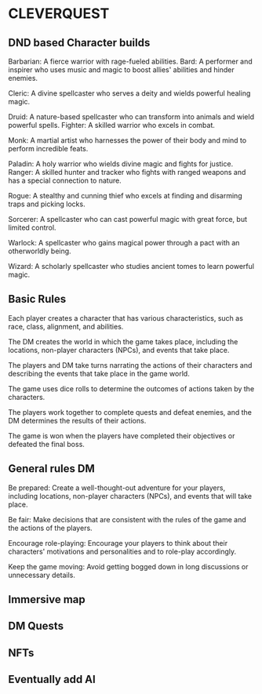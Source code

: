 # CLEVERQUEST

## DND based Character builds
Barbarian: A fierce warrior with rage-fueled abilities.
Bard: A performer and inspirer who uses music and magic to boost allies' abilities and hinder enemies.

Cleric: A divine spellcaster who serves a deity and wields powerful healing magic.

Druid: A nature-based spellcaster who can transform into animals and wield powerful spells.
Fighter: A skilled warrior who excels in combat.

Monk: A martial artist who harnesses the power of their body and mind to perform incredible feats.

Paladin: A holy warrior who wields divine magic and fights for justice.
Ranger: A skilled hunter and tracker who fights with ranged weapons and has a special connection to nature.

Rogue: A stealthy and cunning thief who excels at finding and disarming traps and picking locks.

Sorcerer: A spellcaster who can cast powerful magic with great force, but limited control.

Warlock: A spellcaster who gains magical power through a pact with an otherworldly being.

Wizard: A scholarly spellcaster who studies ancient tomes to learn powerful magic.

## Basic Rules

Each player creates a character that has various characteristics, such as race, class, alignment, and abilities.

The DM creates the world in which the game takes place, including the locations, non-player characters (NPCs), and events that take place.

The players and DM take turns narrating the actions of their characters and describing the events that take place in the game world.

The game uses dice rolls to determine the outcomes of actions taken by the characters.

The players work together to complete quests and defeat enemies, and the DM determines the results of their actions.

The game is won when the players have completed their objectives or defeated the final boss.

 ## General rules DM

Be prepared: Create a well-thought-out adventure for your players, including locations, non-player characters (NPCs), and events that will take place.

Be fair: Make decisions that are consistent with the rules of the game and the actions of the players.

Encourage role-playing: Encourage your players to think about their characters' motivations and personalities and to role-play accordingly.

Keep the game moving: Avoid getting bogged down in long discussions or unnecessary details.


## Immersive map

## DM Quests

## NFTs

## Eventually add AI